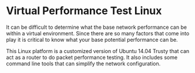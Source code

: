 Virtual Performance Test Linux
==============================

It can be difficult to determine what the base network performance can be within a virtual environment. Since there are so many factors that come into play it is critical to know what your base potential performance can be.

This Linux platform is a customized version of Ubuntu 14.04 Trusty that can act as a router to do packet performance testing. It also includes some command line tools that can simplify the network configuration.
